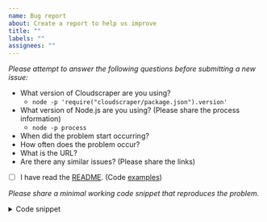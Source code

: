 ```yaml
---
name: Bug report
about: Create a report to help us improve
title: ""
labels: ""
assignees: ""
---
```


_Please attempt to answer the following questions before submitting a new issue:_

- What version of Cloudscraper are you using?
  - `node -p 'require("cloudscraper/package.json").version'`
- What version of Node.js are you using? (Please share the process information)
  - `node -p process`
- When did the problem start occurring?
- How often does the problem occur?
- What is the URL?
- Are there any similar issues? (Please share the links)

* [ ] I have read the [README](https://github.com/codemanki/cloudscraper#readme). (Code [examples](https://github.com/codemanki/cloudscraper/tree/master/docs/examples#readme))

_Please share a minimal working code snippet that reproduces the problem._

<details><summary>Code snippet</summary>

```js
INSERT CODE HERE
```

</details>
